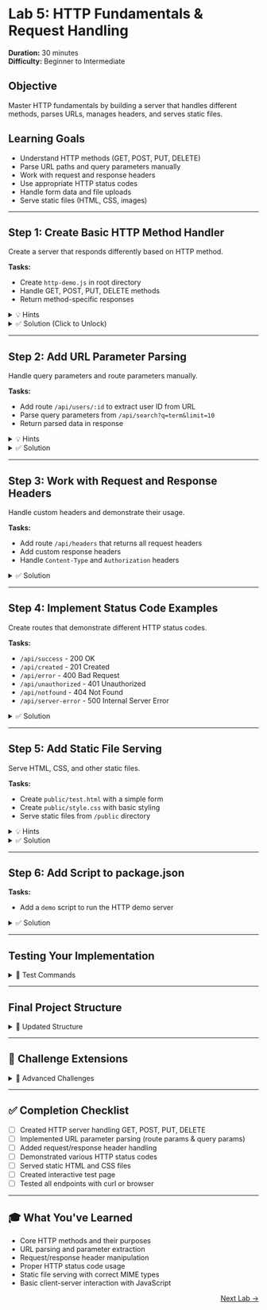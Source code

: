 # Lab 5: HTTP Fundamentals & Request Handling  
**Duration:** 30 minutes  
**Difficulty:** Beginner to Intermediate

## Objective  
Master HTTP fundamentals by building a server that handles different methods, parses URLs, manages headers, and serves static files.

## Learning Goals
- Understand HTTP methods (GET, POST, PUT, DELETE)
- Parse URL paths and query parameters manually
- Work with request and response headers
- Use appropriate HTTP status codes
- Handle form data and file uploads
- Serve static files (HTML, CSS, images)

---

## Step 1: Create Basic HTTP Method Handler

Create a server that responds differently based on HTTP method.

**Tasks:**
- Create `http-demo.js` in root directory
- Handle GET, POST, PUT, DELETE methods
- Return method-specific responses

<details>
<summary>💡 Hints</summary>

- Use `req.method` to check HTTP method
- Use `res.writeHead()` for status codes
- Return JSON responses for each method

</details>

<details>
<summary>✅ Solution (Click to Unlock)</summary>
<div id="solution-lock-25">
  <input type="password" id="pwd-25" placeholder="Enter passcode" />
  <button onclick="startUnlockSequence25()">Unlock</button>

  <div id="guilt-layer-25" style="display:none; margin-top: 1rem;">
    <p>🤔 Did you try implementing the HTTP methods yourself first?</p>
    <button onclick="nextGuiltStep25(1)">Yes, show me the solution.</button>
  </div>

  <div id="guilt-step-25-1" style="display:none; margin-top: 1rem;">
    <p>📚 Remember: Learning comes from struggling through problems!</p>
    <button onclick="nextGuiltStep25(2)">I understand. Show me now.</button>
  </div>

  <div id="protected-content-25" style="display:none; margin-top:10px;">
    <pre><code class="language-js">
// http-demo.js
const http = require('http');
const { URL } = require('url');

const PORT = 3001;

const server = http.createServer((req, res) => {
  const parsedUrl = new URL(req.url, `http://${req.headers.host}`);
  const path = parsedUrl.pathname;
  const method = req.method;

  // Log every request
  console.log(`[${new Date().toISOString()}] ${method} ${path}`);

  // Set CORS headers for all requests
  res.setHeader('Access-Control-Allow-Origin', '*');
  res.setHeader('Access-Control-Allow-Methods', 'GET, POST, PUT, DELETE, OPTIONS');
  res.setHeader('Access-Control-Allow-Headers', 'Content-Type');

  // Handle preflight requests
  if (method === 'OPTIONS') {
    res.writeHead(200);
    return res.end();
  }

  if (path === '/api/demo') {
    switch (method) {
      case 'GET':
        res.writeHead(200, { 'Content-Type': 'application/json' });
        res.end(JSON.stringify({ 
          message: 'GET request successful', 
          method: 'GET',
          timestamp: new Date().toISOString()
        }));
        break;

      case 'POST':
        let postBody = '';
        req.on('data', chunk => postBody += chunk);
        req.on('end', () => {
          res.writeHead(201, { 'Content-Type': 'application/json' });
          res.end(JSON.stringify({ 
            message: 'POST request successful', 
            method: 'POST',
            receivedData: postBody,
            timestamp: new Date().toISOString()
          }));
        });
        break;

      case 'PUT':
        let putBody = '';
        req.on('data', chunk => putBody += chunk);
        req.on('end', () => {
          res.writeHead(200, { 'Content-Type': 'application/json' });
          res.end(JSON.stringify({ 
            message: 'PUT request successful', 
            method: 'PUT',
            updatedData: putBody,
            timestamp: new Date().toISOString()
          }));
        });
        break;

      case 'DELETE':
        res.writeHead(200, { 'Content-Type': 'application/json' });
        res.end(JSON.stringify({ 
          message: 'DELETE request successful', 
          method: 'DELETE',
          timestamp: new Date().toISOString()
        }));
        break;

      default:
        res.writeHead(405, { 'Content-Type': 'application/json' });
        res.end(JSON.stringify({ error: 'Method not allowed' }));
    }
  } else {
    res.writeHead(404, { 'Content-Type': 'application/json' });
    res.end(JSON.stringify({ error: 'Route not found' }));
  }
});

server.listen(PORT, () => {
  console.log(`🚀 HTTP Demo Server running at http://localhost:${PORT}`);
});
    </code></pre>
  </div>
</div>

<script>
  function startUnlockSequence25() {
    const pwd = document.getElementById("pwd-25").value;
    if (pwd === "http101") {
      document.getElementById("guilt-layer-25").style.display = "block";
    } else {
      alert("❌ Incorrect passcode. Hint: It's 'http101'");
    }
  }

  function nextGuiltStep25(step) {
    const ids = [
      "guilt-layer-25",
      "guilt-step-25-1",
      "protected-content-25"
    ];
    if (step < ids.length) {
      document.getElementById(ids[step - 1]).style.display = "none";
      document.getElementById(ids[step]).style.display = "block";
    }
  }
</script>
</details>

---

## Step 2: Add URL Parameter Parsing

Handle query parameters and route parameters manually.

**Tasks:**
- Add route `/api/users/:id` to extract user ID from URL
- Parse query parameters from `/api/search?q=term&limit=10`
- Return parsed data in response

<details>
<summary>💡 Hints</summary>

- Use `parsedUrl.searchParams.get()` for query params
- Use `path.split('/')` to extract route parameters
- Check if parameters exist before using them

</details>

<details>
<summary>✅ Solution</summary>

Add to `http-demo.js` after the main `/api/demo` handler:

<pre><code class="language-js">
// Handle /api/users/:id route
if (path.startsWith('/api/users/') && method === 'GET') {
  const userId = path.split('/')[3]; // Extract ID from path
  if (userId) {
    res.writeHead(200, { 'Content-Type': 'application/json' });
    res.end(JSON.stringify({
      message: `User details for ID: ${userId}`,
      userId: userId,
      timestamp: new Date().toISOString()
    }));
  } else {
    res.writeHead(400, { 'Content-Type': 'application/json' });
    res.end(JSON.stringify({ error: 'User ID is required' }));
  }
  return;
}

// Handle /api/search with query parameters
if (path === '/api/search' && method === 'GET') {
  const query = parsedUrl.searchParams.get('q') || '';
  const limit = parsedUrl.searchParams.get('limit') || '10';
  const category = parsedUrl.searchParams.get('category') || 'all';
  
  res.writeHead(200, { 'Content-Type': 'application/json' });
  res.end(JSON.stringify({
    message: 'Search results',
    parameters: {
      query: query,
      limit: parseInt(limit),
      category: category
    },
    results: `Found ${Math.floor(Math.random() * 100)} results for "${query}"`,
    timestamp: new Date().toISOString()
  }));
  return;
}
</code></pre>

</details>

---

## Step 3: Work with Request and Response Headers

Handle custom headers and demonstrate their usage.

**Tasks:**
- Add route `/api/headers` that returns all request headers
- Add custom response headers
- Handle `Content-Type` and `Authorization` headers

<details>
<summary>✅ Solution</summary>

<pre><code class="language-js">
// Handle /api/headers route
if (path === '/api/headers' && method === 'GET') {
  const userAgent = req.headers['user-agent'] || 'Unknown';
  const contentType = req.headers['content-type'] || 'Not specified';
  const authorization = req.headers['authorization'] || 'Not provided';
  
  // Add custom response headers
  res.setHeader('X-Custom-Header', 'NodeJS-Demo');
  res.setHeader('X-Response-Time', Date.now());
  res.setHeader('X-API-Version', '1.0.0');
  
  res.writeHead(200, { 'Content-Type': 'application/json' });
  res.end(JSON.stringify({
    message: 'Request headers analysis',
    clientInfo: {
      userAgent: userAgent,
      contentType: contentType,
      authorization: authorization
    },
    allHeaders: req.headers,
    responseHeaders: {
      'X-Custom-Header': 'NodeJS-Demo',
      'X-Response-Time': Date.now(),
      'X-API-Version': '1.0.0'
    },
    timestamp: new Date().toISOString()
  }));
  return;
}
</code></pre>

</details>

---

## Step 4: Implement Status Code Examples

Create routes that demonstrate different HTTP status codes.

**Tasks:**
- `/api/success` - 200 OK
- `/api/created` - 201 Created  
- `/api/error` - 400 Bad Request
- `/api/unauthorized` - 401 Unauthorized
- `/api/notfound` - 404 Not Found
- `/api/server-error` - 500 Internal Server Error

<details>
<summary>✅ Solution</summary>

<pre><code class="language-js">
// Status code demonstration routes
const statusRoutes = {
  '/api/success': { code: 200, message: 'Request successful' },
  '/api/created': { code: 201, message: 'Resource created successfully' },
  '/api/error': { code: 400, message: 'Bad request - invalid parameters' },
  '/api/unauthorized': { code: 401, message: 'Unauthorized access' },
  '/api/notfound': { code: 404, message: 'Resource not found' },
  '/api/server-error': { code: 500, message: 'Internal server error occurred' }
};

if (statusRoutes[path] && method === 'GET') {
  const route = statusRoutes[path];
  res.writeHead(route.code, { 'Content-Type': 'application/json' });
  res.end(JSON.stringify({
    status: route.code,
    message: route.message,
    path: path,
    timestamp: new Date().toISOString()
  }));
  return;
}
</code></pre>

</details>

---

## Step 5: Add Static File Serving

Serve HTML, CSS, and other static files.

**Tasks:**
- Create `public/test.html` with a simple form
- Create `public/style.css` with basic styling
- Serve static files from `/public` directory

<details>
<summary>💡 Hints</summary>

- Use `fs.readFile()` to read static files
- Set appropriate `Content-Type` headers
- Handle file not found errors

</details>

<details>
<summary>✅ Solution</summary>

First, create the static files:

**public/test.html:**
<pre><code class="language-html">
<!DOCTYPE html>
<html>
<head>
    <title>HTTP Demo Test</title>
    <link rel="stylesheet" href="/public/style.css">
</head>
<body>
    <div class="container">
        <h1>HTTP Methods Demo</h1>
        
        <div class="section">
            <h2>Test GET Request</h2>
            <button onclick="testGet()">Test GET</button>
        </div>
        
        <div class="section">
            <h2>Test POST Request</h2>
            <input type="text" id="postData" placeholder="Enter data">
            <button onclick="testPost()">Test POST</button>
        </div>
        
        <div class="section">
            <h2>Test Query Parameters</h2>
            <input type="text" id="searchQuery" placeholder="Search term">
            <button onclick="testSearch()">Test Search</button>
        </div>
        
        <div class="section">
            <h2>Response:</h2>
            <pre id="response"></pre>
        </div>
    </div>

    <script>
        async function testGet() {
            const response = await fetch('/api/demo');
            const data = await response.json();
            document.getElementById('response').textContent = JSON.stringify(data, null, 2);
        }

        async function testPost() {
            const data = document.getElementById('postData').value;
            const response = await fetch('/api/demo', {
                method: 'POST',
                body: data
            });
            const result = await response.json();
            document.getElementById('response').textContent = JSON.stringify(result, null, 2);
        }

        async function testSearch() {
            const query = document.getElementById('searchQuery').value;
            const response = await fetch(`/api/search?q=${query}&limit=5&category=demo`);
            const data = await response.json();
            document.getElementById('response').textContent = JSON.stringify(data, null, 2);
        }
    </script>
</body>
</html>
</code></pre>

**public/style.css:**
<pre><code class="language-css">
body {
    font-family: Arial, sans-serif;
    margin: 0;
    padding: 20px;
    background-color: #f5f5f5;
}

.container {
    max-width: 800px;
    margin: 0 auto;
    background: white;
    padding: 20px;
    border-radius: 8px;
    box-shadow: 0 2px 4px rgba(0,0,0,0.1);
}

.section {
    margin-bottom: 20px;
    padding: 15px;
    border: 1px solid #ddd;
    border-radius: 4px;
}

h1 { color: #333; }
h2 { color: #666; }

button {
    background: #007bff;
    color: white;
    border: none;
    padding: 8px 16px;
    border-radius: 4px;
    cursor: pointer;
}

button:hover {
    background: #0056b3;
}

input {
    padding: 8px;
    border: 1px solid #ddd;
    border-radius: 4px;
    margin-right: 10px;
}

#response {
    background: #f8f9fa;
    padding: 10px;
    border-radius: 4px;
    border: 1px solid #ddd;
    white-space: pre-wrap;
    max-height: 300px;
    overflow-y: auto;
}
</code></pre>

Add to `http-demo.js`:

<pre><code class="language-js">
const fs = require('fs');
const path = require('path');

// Static file serving
if (path.startsWith('/public/')) {
  const filePath = `.${path}`;
  const extname = path.extname(filePath).toLowerCase();
  
  const mimeTypes = {
    '.html': 'text/html',
    '.css': 'text/css',
    '.js': 'text/javascript',
    '.json': 'application/json',
    '.png': 'image/png',
    '.jpg': 'image/jpeg',
    '.gif': 'image/gif',
    '.svg': 'image/svg+xml'
  };

  const contentType = mimeTypes[extname] || 'application/octet-stream';

  fs.readFile(filePath, (err, content) => {
    if (err) {
      if (err.code === 'ENOENT') {
        res.writeHead(404, { 'Content-Type': 'application/json' });
        res.end(JSON.stringify({ error: 'File not found' }));
      } else {
        res.writeHead(500, { 'Content-Type': 'application/json' });
        res.end(JSON.stringify({ error: 'Server error' }));
      }
    } else {
      res.writeHead(200, { 'Content-Type': contentType });
      res.end(content);
    }
  });
  return;
}

// Serve test page at root
if (path === '/' && method === 'GET') {
  fs.readFile('./public/test.html', (err, content) => {
    if (err) {
      res.writeHead(500, { 'Content-Type': 'text/html' });
      res.end('<h1>Error loading test page</h1>');
    } else {
      res.writeHead(200, { 'Content-Type': 'text/html' });
      res.end(content);
    }
  });
  return;
}
</code></pre>

</details>

---

## Step 6: Add Script to package.json

**Tasks:**
- Add a `demo` script to run the HTTP demo server

<details>
<summary>✅ Solution</summary>

<pre><code class="language-json">
{
  "scripts": {
    "start": "node src/main.js",
    "start-server": "node server.js",
    "demo": "node http-demo.js"
  }
}
</code></pre>

Run with:
<pre><code class="language-bash">
npm run demo
</code></pre>

</details>

---

## Testing Your Implementation

<details>
<summary>🧪 Test Commands</summary>

<pre><code class="language-bash">
# Test different HTTP methods
curl -X GET http://localhost:3001/api/demo
curl -X POST http://localhost:3001/api/demo -d "test data"
curl -X PUT http://localhost:3001/api/demo -d "updated data"
curl -X DELETE http://localhost:3001/api/demo

# Test URL parameters
curl http://localhost:3001/api/users/123
curl "http://localhost:3001/api/search?q=nodejs&limit=5&category=tutorial"

# Test headers
curl -H "Authorization: Bearer token123" http://localhost:3001/api/headers

# Test status codes
curl http://localhost:3001/api/success
curl http://localhost:3001/api/error
curl http://localhost:3001/api/unauthorized

# Test static files
curl http://localhost:3001/public/style.css
</code></pre>

</details>

---

## Final Project Structure

<details>
<summary>📁 Updated Structure</summary>

<pre><code>
student-manager/
├── data/
│   ├── students.json
│   └── students_backup.json
├── public/
│   ├── index.html
│   ├── test.html
│   └── style.css
├── src/
│   ├── main.js
│   └── students.js
├── utils/
│   └── fileManager.js
├── http-demo.js
├── server.js
├── package.json
</code></pre>

</details>

---

## 🎯 Challenge Extensions

<details>
<summary>🚀 Advanced Challenges</summary>

1. **Form Handling** – Handle `application/x-www-form-urlencoded` data
2. **File Upload** – Handle `multipart/form-data` requests
3. **Rate Limiting** – Implement basic rate limiting per IP
4. **Request Logging** – Log all requests to a file
5. **API Documentation** – Create a `/docs` endpoint listing all routes
6. **Health Check** – Add `/health` endpoint with server stats

</details>

---

## ✅ Completion Checklist

- [ ] Created HTTP server handling GET, POST, PUT, DELETE
- [ ] Implemented URL parameter parsing (route params & query params)
- [ ] Added request/response header handling
- [ ] Demonstrated various HTTP status codes
- [ ] Served static HTML and CSS files
- [ ] Created interactive test page
- [ ] Tested all endpoints with curl or browser

---

## 🎓 What You've Learned

- Core HTTP methods and their purposes
- URL parsing and parameter extraction
- Request/response header manipulation
- Proper HTTP status code usage
- Static file serving with correct MIME types
- Basic client-server interaction with JavaScript

<p align="right">
<a href="#lab-3-student-api-server">Next Lab &rarr;</a>
</p>

